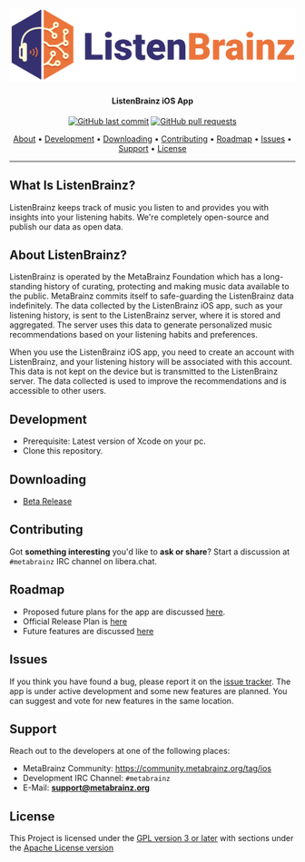 <h1 align="center">
  <br>
  <a href="https://github.com/metabrainz/listenbrainz-ios/archive/master.zip"><img src="https://github.com/metabrainz/metabrainz-logos/blob/master/logos/ListenBrainz/SVG/ListenBrainz_logo.svg" alt="ListenBrainz iOS"></a>
</h1>

<h4 align="center">ListenBrainz iOS App</h4>

<p align="center">
    <a href="https://github.com/metabrainz/listenbrainz-ios/commits/master">
    <img src="https://img.shields.io/github/last-commit/metabrainz/listenbrainz-ios.svg?style=flat-square&logo=github&logoColor=white"
         alt="GitHub last commit"></a>
    <a href="https://github.com/metabrainz/listenbrainz-ios/pulls">
    <img src="https://img.shields.io/github/issues-pr-raw/metabrainz/listenbrainz-ios.svg?style=flat-square&logo=github&logoColor=white"
         alt="GitHub pull requests"></a>
</p>
      
<p align="center">
  <a href="#what-is-listenbrainz">About</a> •
  <a href="#development">Development</a> •
  <a href="#downloading">Downloading</a> •
  <a href="#contributing">Contributing</a> •
  <a href="#roadmap">Roadmap</a> • 
  <a href="#issues">Issues</a> •
  <a href="#support">Support</a> •
  <a href="#license">License</a>
</p>

---

## What Is ListenBrainz?
ListenBrainz keeps track of music you listen to and provides you with insights into your listening habits.
We're completely open-source and publish our data as open data.

## About ListenBrainz?
ListenBrainz is operated by the MetaBrainz Foundation which has a long-standing history of curating, protecting and making music data available to the public. MetaBrainz commits itself to safe-guarding the ListenBrainz data indefinitely.
The data collected by the ListenBrainz iOS app, such as your listening history, is sent to the ListenBrainz server, where it is stored and aggregated. The server uses this data to generate personalized music recommendations based on your listening habits and preferences.

When you use the ListenBrainz iOS app, you need to create an account with ListenBrainz, and your listening history will be associated with this account. This data is not kept on the device but is transmitted to the ListenBrainz server. The data collected is used to improve the recommendations and is accessible to other users.

## Development
	    
* Prerequisite: Latest version of Xcode on your pc.
* Clone this repository.

## Downloading

* [Beta Release](https://testflight.apple.com/join/f0kxAV8e)
	    
## Contributing
	  
Got **something interesting** you'd like to **ask or share**? Start a discussion at `#metabrainz` IRC channel on libera.chat.

## Roadmap

- Proposed future plans for the app are discussed [here](https://docs.google.com/document/d/1hY5oloIiANeXg1R9oSBIr2ZUHSlm7LU8qy6tW1VJMQg/edit?usp=sharing).
- Official Release Plan is [here](https://docs.google.com/document/d/1LSDXWciL4LMS_LJJ0Y47BZtU6jEI-8hiliWbzEOYKsA/edit?usp=sharing)
- Future features are discussed [here](https://docs.google.com/document/d/1fmsgFVvxAN39nUyaMsEdyePBaDyDwxelJXeLhaDylhs/edit?usp=sharing)
       
## Issues
	  
If you think you have found a bug, please report it on the [issue tracker](https://tickets.metabrainz.org/projects/MOBILE/issues). The app is under active development and some new features are planned. You can suggest and vote for new features in the same location.
	    
## Support

Reach out to the developers at one of the following places:

- MetaBrainz Community: https://community.metabrainz.org/tag/ios
- Development IRC Channel: `#metabrainz`
- E-Mail: **support@metabrainz.org**

## License

This Project is licensed under the [GPL version 3 or later](https://www.gnu.org/licenses/gpl-3.0.html) with sections under the [Apache License version](https://www.apache.org/licenses/LICENSE-2.0.html) 
